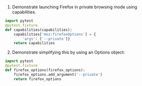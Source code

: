 1. Demonstrate launching Firefox in private browsing mode using capabilities.

```python
import pytest
@pytest.fixture
def capabilities(capabilities):
    capabilities['moz:firefoxOptions'] = {
        'args': ['--private']}
    return capabilities
```

2. Demonstrate simplifying this by using an Options object:

```python
import pytest
@pytest.fixture
def firefox_options(firefox_options):
    firefox_options.add_argument('--private')
    return firefox_options
```
